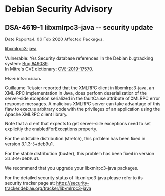 
Debian Security Advisory
========================


DSA-4619-1 libxmlrpc3-java -- security update
---------------------------------------------



Date Reported:
06 Feb 2020
Affected Packages:

[libxmlrpc3-java](https://packages.debian.org/src:libxmlrpc3-java)

Vulnerable:
Yes
Security database references:
In the Debian bugtracking system: [Bug 949089](https://bugs.debian.org/cgi-bin/bugreport.cgi?bug=949089).  
In Mitre's CVE dictionary: [CVE-2019-17570](https://security-tracker.debian.org/tracker/CVE-2019-17570).  

More information:

Guillaume Teissier reported that the XMLRPC client in libxmlrpc3-java,
an XML-RPC implementation in Java, does perform deserialization of the
server-side exception serialized in the faultCause attribute of XMLRPC
error response messages. A malicious XMLRPC server can take advantage of
this flaw to execute arbitrary code with the privileges of an
application using the Apache XMLRPC client library.


Note that a client that expects to get server-side exceptions need to
set explicitly the enabledForExceptions property.


For the oldstable distribution (stretch), this problem has been fixed
in version 3.1.3-8+deb9u1.


For the stable distribution (buster), this problem has been fixed in
version 3.1.3-9+deb10u1.


We recommend that you upgrade your libxmlrpc3-java packages.


For the detailed security status of libxmlrpc3-java please refer to
its security tracker page at:
<https://security-tracker.debian.org/tracker/libxmlrpc3-java>





